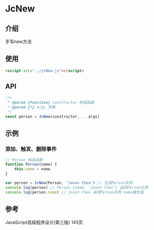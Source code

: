 # JcNew

## 介绍
手写new方法

## 使用
```html
<script src="../jcNew.js"></script>
```

## API
```javascript
/**
 * @param {Function} constructor 构造函数
 * @param {*} args 参数
 */
const person = JcNew(constructor, ...args)
```

## 示例

### 添加、触发、删除事件

```javascript
// Person 构造函数
function Person(name) {
    this.name = name
}

var person = JcNew(Person, 'Jason Chen') // 生成Person实例
console.log(person) // Person {name: 'Jason Chen'} 返回Person实例
console.log(person.name) // Jason Chen 返回Person实例 name属性值
```

## 参考
JavaScript高级程序设计(第三版) 145页
